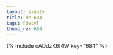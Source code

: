 ```yaml
--- 
layout: sieutv
title: de 684
tags: [detv]
thumb_re: 684
---
```

{% include oADdzK6f4W key="684" %} 
